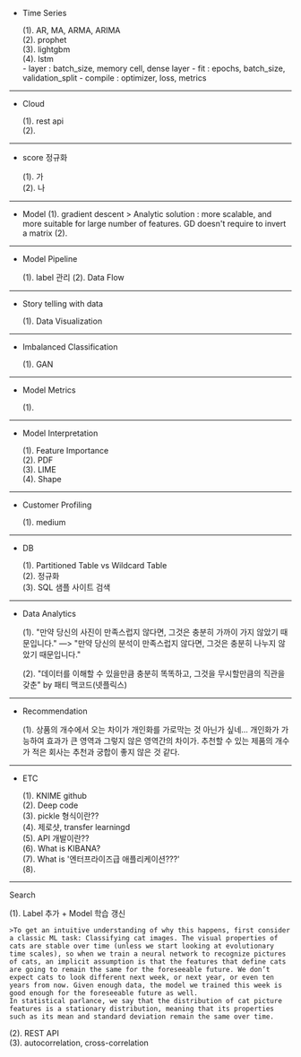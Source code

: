 - Time Series

  (1). AR, MA, ARMA, ARIMA <br>
  (2). prophet <br>
  (3). lightgbm <br>
  (4). lstm <br>
        - layer : batch_size, memory cell, dense layer
        - fit : epochs, batch_size, validation_split
        - compile : optimizer, loss, metrics

------------------------------------------------------
- Cloud

  (1). rest api<br>
  (2). 


------------------------------------------------------
- score 정규화

  (1). 가 <br>
  (2). 나 <br>
  
------------------------------------------------------
- Model
  (1). gradient descent > Analytic solution : more scalable, and more suitable for large number of features.
  GD doesn't require to invert a matrix
  (2). 

------------------------------------------------------
- Model Pipeline

  (1). label 관리
  (2). Data Flow
  
------------------------------------------------------
- Story telling with data

  (1). Data Visualization

------------------------------------------------------
- Imbalanced Classification

  (1). GAN
  
------------------------------------------------------
- Model Metrics

  (1).
  
------------------------------------------------------
- Model Interpretation

  (1). Feature Importance <br>
  (2). PDF <br>
  (3). LIME <br>
  (4). Shape <br>
  
------------------------------------------------------  
- Customer Profiling 

  (1). medium <br>

------------------------------------------------------
- DB

  (1). Partitioned Table vs Wildcard Table <br>
  (2). 정규화 <br>
  (3). SQL 샘플 사이트 검색 <br>
  
------------------------------------------------------
- Data Analytics

  (1). "만약 당신의 사진이 만족스럽지 않다면, 그것은 충분히 가까이 가지 않았기 때문입니다." —> "만약 당신의 분석이 만족스럽지 않다면, 그것은 충분히 나누지 않았기 때문입니다." <br>
  
  (2). "데이터를 이해할 수 있을만큼 충분히 똑똑하고, 그것을 무시할만큼의 직관을 갖춘" by 패티 맥코드(넷플릭스)
  
------------------------------------------------------
- Recommendation

  (1). 상품의 개수에서 오는 차이가 개인화를 가로막는 것 아닌가 싶네...
  개인화가 가능하여 효과가 큰 영역과 그렇지 않은 영역간의 차이가.
  추천할 수 있는 제품의 개수가 적은 회사는 추천과 궁합이 좋지 않은 것 같다.
 
------------------------------------------------------  
- ETC

  (1). KNIME github <br>
  (2). Deep code <br>
  (3). pickle 형식이란?? <br>
  (4). 제로샷, transfer learningd <br>
  (5). API 개발이란?? <br>
  (6). What is KIBANA? <br>
  (7). What is '엔터프라이즈급 애플리케이션???' <br>
  (8). 
  
------------------------------------------------------
Search

  (1). Label 추가 + Model 학습 갱신 <br>
  
    >To get an intuitive understanding of why this happens, first consider a classic ML task: Classifying cat images. The visual properties of cats are stable over time (unless we start looking at evolutionary time scales), so when we train a neural network to recognize pictures of cats, an implicit assumption is that the features that define cats are going to remain the same for the foreseeable future. We don’t expect cats to look different next week, or next year, or even ten years from now. Given enough data, the model we trained this week is good enough for the foreseeable future as well.
    In statistical parlance, we say that the distribution of cat picture features is a stationary distribution, meaning that its properties such as its mean and standard deviation remain the same over time.

  (2). REST API <br>
  (3). autocorrelation, cross-correlation <br>

